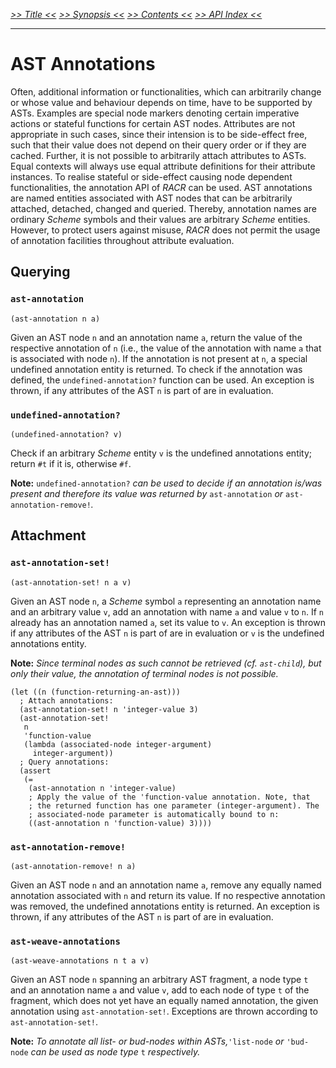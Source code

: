 _[>> Title <<](title.md) [>> Synopsis <<](synopsis.md) [>> Contents <<](contents.md) [>> API Index <<](api-index.md)_
___

# AST Annotations

Often, additional information or functionalities, which can arbitrarily change or whose value and behaviour depends on time, have to be supported by ASTs. Examples are special node markers denoting certain imperative actions or stateful functions for certain AST nodes. Attributes are not appropriate in such cases, since their intension is to be side-effect free, such that their value does not depend on their query order or if they are cached. Further, it is not possible to arbitrarily attach attributes to ASTs. Equal contexts will always use equal attribute definitions for their attribute instances. To realise stateful or side-effect causing node dependent functionalities, the annotation API of _RACR_ can be used. AST annotations are named entities associated with AST nodes that can be arbitrarily attached, detached, changed and queried. Thereby, annotation names are ordinary _Scheme_ symbols and their values are arbitrary _Scheme_ entities. However, to protect users against misuse, _RACR_ does not permit the usage of annotation facilities throughout attribute evaluation.

## Querying

### `ast-annotation`

```
(ast-annotation n a)
```

Given an AST node `n` and an annotation name `a`, return the value of the respective annotation of `n` (i.e., the value of the annotation with name `a` that is associated with node `n`). If the annotation is not present at `n`, a special undefined annotation entity is returned. To check if the annotation was defined, the `undefined-annotation?` function can be used. An exception is thrown, if any attributes of the AST `n` is part of are in evaluation.

### `undefined-annotation?`

```
(undefined-annotation? v)
```

Check if an arbitrary _Scheme_ entity `v` is the undefined annotations entity; return `#t` if it is, otherwise `#f`.

**Note:** `undefined-annotation?` _can be used to decide if an annotation is/was present and therefore its value was returned by_ `ast-annotation` _or_ `ast-annotation-remove!`_._

## Attachment

### `ast-annotation-set!`

```
(ast-annotation-set! n a v)
```

Given an AST node `n`, a _Scheme_ symbol `a` representing an annotation name and an arbitrary value `v`, add an annotation with name `a` and value `v` to `n`. If `n` already has an annotation named `a`, set its value to `v`. An exception is thrown if any attributes of the AST `n` is part of are in evaluation or `v` is the undefined annotations entity.

**Note:** _Since terminal nodes as such cannot be retrieved (cf. `ast-child`), but only their value, the annotation of terminal nodes is not possible._

```
(let ((n (function-returning-an-ast)))
  ; Attach annotations:
  (ast-annotation-set! n 'integer-value 3)
  (ast-annotation-set!
   n
   'function-value
   (lambda (associated-node integer-argument)
     integer-argument))
  ; Query annotations:
  (assert
   (=
    (ast-annotation n 'integer-value)
    ; Apply the value of the 'function-value annotation. Note, that
    ; the returned function has one parameter (integer-argument). The
    ; associated-node parameter is automatically bound to n:
    ((ast-annotation n 'function-value) 3))))
```

### `ast-annotation-remove!`

```
(ast-annotation-remove! n a)
```

Given an AST node `n` and an annotation name `a`, remove any equally named annotation associated with `n` and return its value. If no respective annotation was removed, the undefined annotations entity is returned. An exception is thrown, if any attributes of the AST `n` is part of are in evaluation.

### `ast-weave-annotations`

```
(ast-weave-annotations n t a v)
```

Given an AST node `n` spanning an arbitrary AST fragment, a node type `t` and an annotation name `a` and value `v`, add to each node of type `t` of the fragment, which does not yet have an equally named annotation, the given annotation using `ast-annotation-set!`. Exceptions are thrown according to `ast-annotation-set!`.

**Note:** _To annotate all list- or bud-nodes within ASTs,_`'list-node` _or_ `'bud-node` _can be used as node type_ `t` _respectively._
